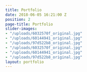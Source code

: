 ```yaml
---
title: Portfolio
date: 2018-06-05 16:21:00 Z
position: 2
page-title: Portfolio
slider-images:
- "/uploads/6032570f_original.jpg"
- "/uploads/60144941_original.jpg"
- "/uploads/97d522b8_original.jpg"
- "/uploads/6032570f_original.jpg"
- "/uploads/60144941_original.jpg"
- "/uploads/97d522b8_original.jpg"
layout: portfolio
---
```


